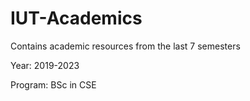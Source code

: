 # IUT-Academics

Contains academic resources from the last 7 semesters

Year: 2019-2023

Program: BSc in CSE
